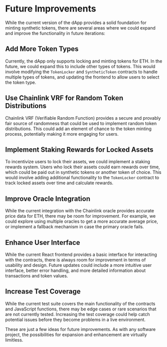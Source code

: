 # Future Improvements

While the current version of the dApp provides a solid foundation for minting synthetic tokens, there are several areas where we could expand and improve the functionality in future iterations:

## Add More Token Types

Currently, the dApp only supports locking and minting tokens for ETH. In the future, we could expand this to include other types of tokens. This would involve modifying the `TokenLocker` and `SyntheticToken` contracts to handle multiple types of tokens, and updating the frontend to allow users to select the token type.

## Use Chainlink VRF for Random Token Distributions

Chainlink VRF (Verifiable Random Function) provides a secure and provably fair source of randomness that could be used to implement random token distributions. This could add an element of chance to the token minting process, potentially making it more engaging for users.

## Implement Staking Rewards for Locked Assets

To incentivize users to lock their assets, we could implement a staking rewards system. Users who lock their assets could earn rewards over time, which could be paid out in synthetic tokens or another token of choice. This would involve adding additional functionality to the `TokenLocker` contract to track locked assets over time and calculate rewards.

## Improve Oracle Integration

While the current integration with the Chainlink oracle provides accurate price data for ETH, there may be room for improvement. For example, we could explore using multiple oracles to get a more accurate average price, or implement a fallback mechanism in case the primary oracle fails.

## Enhance User Interface

While the current React frontend provides a basic interface for interacting with the contracts, there is always room for improvement in terms of usability and design. Future updates could include a more intuitive user interface, better error handling, and more detailed information about transactions and token values.

## Increase Test Coverage

While the current test suite covers the main functionality of the contracts and JavaScript functions, there may be edge cases or rare scenarios that are not currently tested. Increasing the test coverage could help catch potential issues before they become problems in a live environment.

These are just a few ideas for future improvements. As with any software project, the possibilities for expansion and enhancement are virtually limitless.